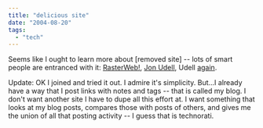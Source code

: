 ```yaml
---
title: "delicious site"
date: "2004-08-20"
tags: 
  - "tech"
---
```


Seems like I ought to learn more about \[removed site\] -- lots of smart people are entranced with it: [RasterWeb!](http://rasterweb.net/raster/200408.html#08132004074000 "RasterWeb!"), [Jon Udell](http://weblog.infoworld.com/udell/2004/08/16.html#a1060), Udell [again](http://weblog.infoworld.com/udell/2004/08/11.html#a1057).

Update: OK I joined and tried it out. I admire it's simplicity. But...I already have a way that I post links with notes and tags -- that is called my blog. I don't want another site I have to dupe all this effort at. I want something that looks at my blog posts, compares those with posts of others, and gives me the union of all that posting activity -- I guess that is technorati.
